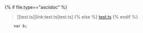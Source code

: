 {% if file.type=="asciidoc" %}
> [[test.ts]]link:test.ts[test.ts]
{% else %}
> <a id="test.ts" href="test.ts">test.ts</a>
{% endif %}

``` xml
    var b;
```